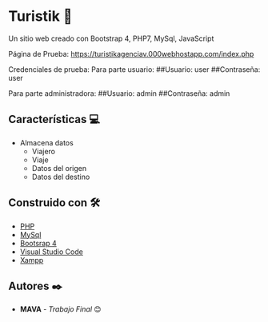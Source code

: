 # Turistik 🛫

Un sitio web creado con Bootstrap 4, PHP7, MySql, JavaScript

Página de Prueba:
https://turistikagenciav.000webhostapp.com/index.php

Credenciales de prueba:
Para parte usuario:
  ##Usuario: user
  ##Contraseña: user

Para parte administradora:
  ##Usuario: admin
  ##Contraseña: admin



## Características 💻
* Almacena datos 
  - Viajero
  - Viaje
  - Datos del origen 
  - Datos del destino 

## Construido con 🛠️
* [PHP](https://www.php.net/downloads.php)
* [MySql](https://dev.mysql.com/downloads/)
* [Bootsrap 4](https://getbootstrap.com/)
* [Visual Studio Code](https://code.visualstudio.com/) 
* [Xampp](https://www.apachefriends.org/es/download.html)

## Autores ✒️

* **MAVA** - *Trabajo Final* 😊
